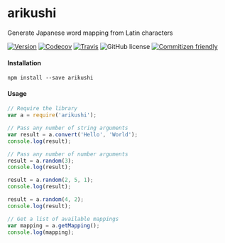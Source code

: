 # arikushi
Generate Japanese word mapping from Latin characters

[![Version](https://img.shields.io/npm/v/arikushi.svg)](https://www.npmjs.com/package/arikushi)
[![Codecov](https://img.shields.io/codecov/c/github/serkansokmen/arikushi.svg)](https://codecov.io/github/serkansokmen/arikushi)
[![Travis](https://img.shields.io/travis/serkansokmen/arikushi.svg?style=flat-square)](https://travis-ci.org/serkansokmen/arikushi)
![GitHub license](https://img.shields.io/github/license/serkansokmen/arikushi.svg?style=flat-square)
[![Commitizen friendly](https://img.shields.io/badge/commitizen-friendly-brightgreen.svg)](http://commitizen.github.io/cz-cli/)


#### Installation
```
npm install --save arikushi
```

#### Usage
```javascript
// Require the library
var a = require('arikushi');

// Pass any number of string arguments
var result = a.convert('Hello', 'World');
console.log(result);

// Pass any number of number arguments
result = a.random(3);
console.log(result);

result = a.random(2, 5, 1);
console.log(result);

result = a.random(4, 2);
console.log(result);

// Get a list of available mappings
var mapping = a.getMapping();
console.log(mapping);
```
